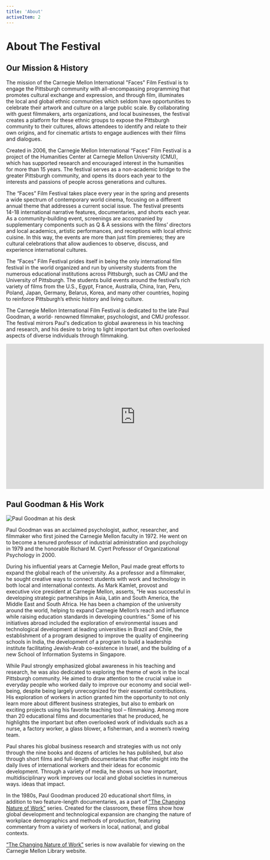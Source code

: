 ```yaml
---
title: 'About'
activeItem: 2
---
```


# About The Festival

<section>

## Our Mission & History

The mission of the Carnegie Mellon International "Faces" Film Festival is to engage the Pittsburgh community with all-encompassing programming that promotes cultural exchange and expression, and through film, illuminates the local and global ethnic communities which seldom have opportunities to celebrate their artwork and culture on a large public scale. By collaborating with guest filmmakers, arts organizations, and local businesses, the festival creates a platform for these ethnic groups to expose the Pittsburgh community to their cultures, allows attendees to identify and relate to their own origins, and for cinematic artists to engage audiences with their films and dialogues.

Created in 2006, the Carnegie Mellon International “Faces” Film Festival is a project of the Humanities Center at Carnegie Mellon University (CMU), which has supported research and encouraged interest in the humanities for more than 15 years. The festival serves as a non-academic bridge to the greater Pittsburgh community, and opens its doors each year to the interests and passions of people across generations and cultures.

The “Faces” Film Festival takes place every year in the spring and presents a wide spectrum of contemporary world cinema, focusing on a different annual theme that addresses a current social issue. The festival presents 14-18 international narrative features, documentaries, and shorts each year. As a community-building event, screenings are accompanied by supplementary components such as Q & A sessions with the films’ directors and local academics, artistic performances, and receptions with local ethnic cuisine. In this way, the events are more than just film premieres; they are cultural celebrations that allow audiences to observe, discuss, and experience international cultures.

The “Faces” Film Festival prides itself in being the only international film festival in the world organized and run by university students from the numerous educational institutions across Pittsburgh, such as CMU and the University of Pittsburgh. The students build events around the festival’s rich variety of films from the U.S., Egypt, France, Australia, China, Iran, Peru, Poland, Japan, Germany, Belarus, Korea, and many other countries, hoping to reinforce Pittsburgh’s ethnic history and living culture.

The Carnegie Mellon International Film Festival is dedicated to the late Paul Goodman, a world- renowned filmmaker, psychologist, and CMU professor. The festival mirrors Paul's dedication to global awareness in his teaching and research, and his desire to bring to light important but often overlooked aspects of diverse individuals through filmmaking.

</section>

<section>

<iframe class="trailer" width="699" height="393" src="https://www.youtube.com/embed/49cM5EivEQc" title="YouTube video player" frameborder="0" allow="accelerometer; autoplay; clipboard-write; encrypted-media; gyroscope; picture-in-picture" allowfullscreen></iframe>

</section>


<section>

## Paul Goodman & His Work

![Paul Goodman at his desk](https://www.cmu.edu/faces/Assets/Mission&History/PaulGoodman.png)

Paul Goodman was an acclaimed psychologist, author, researcher, and filmmaker who first joined the Carnegie Mellon faculty in 1972\. He went on to become a tenured professor of industrial administration and psychology in 1979 and the honorable Richard M. Cyert Professor of Organizational Psychology in 2000.

During his influential years at Carnegie Mellon, Paul made great efforts to expand the global reach of the university. As a professor and a filmmaker, he sought creative ways to connect students with work and technology in both local and international contexts. As Mark Kamlet, provost and executive vice president at Carnegie Mellon, asserts, “He was successful in developing strategic partnerships in Asia, Latin and South America, the Middle East and South Africa. He has been a champion of the university around the world, helping to expand Carnegie Mellon’s reach and influence while raising education standards in developing countries.” Some of his initiatives abroad included the exploration of environmental issues and technological development at leading universities in Brazil and Chile, the establishment of a program designed to improve the quality of engineering schools in India, the development of a program to build a leadership institute facilitating Jewish-Arab co-existence in Israel, and the building of a new School of Information Systems in Singapore.

While Paul strongly emphasized global awareness in his teaching and research, he was also dedicated to exploring the theme of work in the local Pittsburgh community. He aimed to draw attention to the crucial value in everyday people who worked daily to improve our economy and social well-being, despite being largely unrecognized for their essential contributions. His exploration of workers in action granted him the opportunity to not only learn more about different business strategies, but also to embark on exciting projects using his favorite teaching tool – filmmaking. Among more than 20 educational films and documentaries that he produced, he highlights the important but often overlooked work of individuals such as a nurse, a factory worker, a glass blower, a fisherman, and a women’s rowing team.

Paul shares his global business research and strategies with us not only through the nine books and dozens of articles he has published, but also through short films and full-length documentaries that offer insight into the daily lives of international workers and their ideas for economic development. Through a variety of media, he shows us how important, multidisciplinary work improves our local and global societies in numerous ways. ideas that impact.

In the 1980s, Paul Goodman produced 20 educational short films, in addition to two feature-length documentaries, as a part of ["The Changing Nature of Work”](http://dli.library.cmu.edu/paulgoodman/home) series. Created for the classroom, these films show how global development and technological expansion are changing the nature of workplace demographics and methods of production, featuring commentary from a variety of workers in local, national, and global contexts.

[“The Changing Nature of Work”](http://dli.library.cmu.edu/paulgoodman/home) series is now available for viewing on the Carnegie Mellon Library website.

</section>